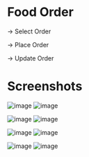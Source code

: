 # Food Order
-> Select Order

-> Place Order

-> Update Order

# Screenshots

![image](https://user-images.githubusercontent.com/80817063/163700580-392e9bbf-ca34-4616-8156-0335c67642f3.png)
![image](https://user-images.githubusercontent.com/80817063/163719725-7598d9c2-2b67-40eb-a93b-67ea2af862d8.png)


![image](https://user-images.githubusercontent.com/80817063/163719743-8f0e7a36-c3af-4d6c-ba68-f35d82da1d02.png)
![image](https://user-images.githubusercontent.com/80817063/163700590-311fa4ae-7200-4a4c-9d8d-cf9c60812806.png)


![image](https://user-images.githubusercontent.com/80817063/163700593-852e61fe-d71f-4c00-b09b-ff30866d1d3a.png)
![image](https://user-images.githubusercontent.com/80817063/163700607-fd6bf5ee-fcba-4c65-a1a2-13da3a456468.png)

![image](https://user-images.githubusercontent.com/80817063/163700611-aa575c4c-0a89-448f-b72d-ad485fb0167f.png)
![image](https://user-images.githubusercontent.com/80817063/163700613-cee59d61-51cc-412c-bbda-3eeebf652654.png)


